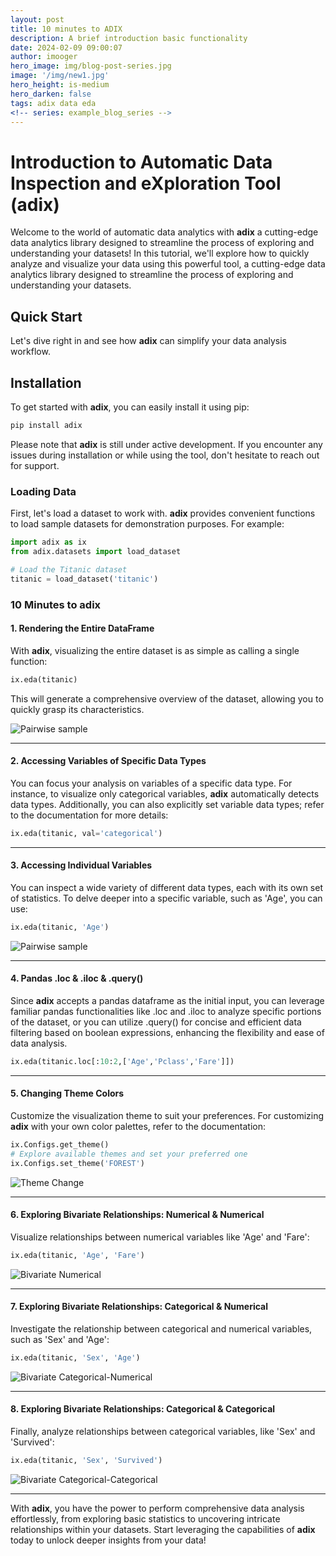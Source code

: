 ```yaml
---
layout: post
title: 10 minutes to ADIX
description: A brief introduction basic functionality
date: 2024-02-09 09:00:07
author: imooger
hero_image: img/blog-post-series.jpg
image: '/img/new1.jpg'
hero_height: is-medium
hero_darken: false
tags: adix data eda
<!-- series: example_blog_series -->
---
```


# Introduction to Automatic Data Inspection and eXploration Tool (adix)

Welcome to the world of automatic data analytics with **adix** a cutting-edge data analytics library designed to streamline the process of exploring and understanding your datasets! In this tutorial, we'll explore how to quickly analyze and visualize your data using this powerful tool, a cutting-edge data analytics library designed to streamline the process of exploring and understanding your datasets.

## Quick Start

Let's dive right in and see how **adix** can simplify your data analysis workflow.

## Installation

To get started with **adix**, you can easily install it using pip:

```bash
pip install adix
```

Please note that **adix** is still under active development. If you encounter any issues during installation or while using the tool, don't hesitate to reach out for support.


### Loading Data

First, let's load a dataset to work with. **adix** provides convenient functions to load sample datasets for demonstration purposes. For example:

```python
import adix as ix
from adix.datasets import load_dataset

# Load the Titanic dataset
titanic = load_dataset('titanic')
```

### 10 Minutes to **adix**


#### 1. Rendering the Entire DataFrame

With **adix**, visualizing the entire dataset is as simple as calling a single function:

```python
ix.eda(titanic)
```

This will generate a comprehensive overview of the dataset, allowing you to quickly grasp its characteristics.

![Pairwise sample](/img/all_var.gif)

---

#### 2. Accessing Variables of Specific Data Types

You can focus your analysis on variables of a specific data type. For instance, to visualize only categorical variables, **adix** automatically detects data types. Additionally, you can also explicitly set variable data types; refer to the documentation for more details:

```python
ix.eda(titanic, val='categorical')
```

---

#### 3. Accessing Individual Variables

You can inspect a wide variety of different data types, each with its own set of statistics. To delve deeper into a specific variable, such as 'Age', you can use:

```python
ix.eda(titanic, 'Age')
```

![Pairwise sample](/img/one_var.gif)

---

#### 4. Pandas .loc & .iloc & .query()

Since **adix** accepts a pandas dataframe as the initial input, you can leverage familiar pandas functionalities like .loc and .iloc to analyze specific portions of the dataset, or you can utilize .query() for concise and efficient data filtering based on boolean expressions, enhancing the flexibility and ease of data analysis.

```python
ix.eda(titanic.loc[:10:2,['Age','Pclass','Fare']])
```

---

#### 5. Changing Theme Colors

Customize the visualization theme to suit your preferences. For customizing **adix** with your own color palettes, refer to the documentation:

```python
ix.Configs.get_theme()
# Explore available themes and set your preferred one
ix.Configs.set_theme('FOREST')
```

![Theme Change](/img/change_c.png)

---

#### 6. Exploring Bivariate Relationships: Numerical & Numerical

Visualize relationships between numerical variables like 'Age' and 'Fare':

```python
ix.eda(titanic, 'Age', 'Fare')
```

![Bivariate Numerical](/img/c_c.png)

---

#### 7. Exploring Bivariate Relationships: Categorical & Numerical

Investigate the relationship between categorical and numerical variables, such as 'Sex' and 'Age':

```python
ix.eda(titanic, 'Sex', 'Age')
```

![Bivariate Categorical-Numerical](/img/cat_c.png)

---

#### 8. Exploring Bivariate Relationships: Categorical & Categorical

Finally, analyze relationships between categorical variables, like 'Sex' and 'Survived':

```python
ix.eda(titanic, 'Sex', 'Survived')
```

![Bivariate Categorical-Categorical](/img/cat_cat.png)

---

With **adix**, you have the power to perform comprehensive data analysis effortlessly, from exploring basic statistics to uncovering intricate relationships within your datasets. Start leveraging the capabilities of **adix** today to unlock deeper insights from your data!
